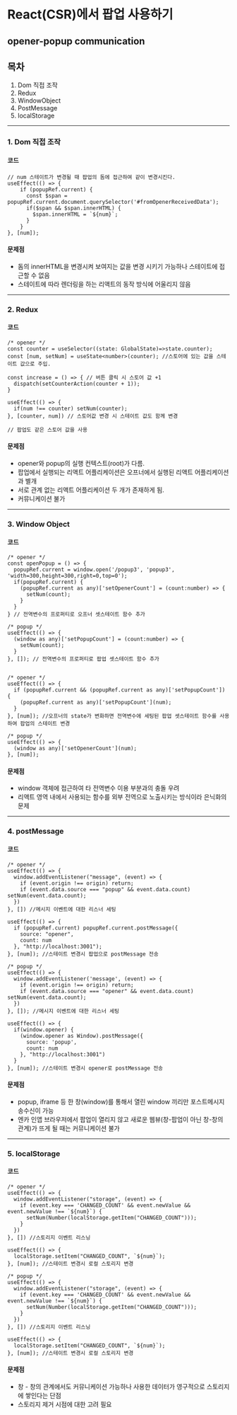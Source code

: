 # React(CSR)에서 팝업 사용하기

## opener-popup communication

## 목차
1. Dom 직접 조작
2. Redux
3. WindowObject
4. PostMessage
5. localStorage

---
### 1. Dom 직접 조작
#### 코드
```tsx
// num 스테이트가 변경될 때 팝업의 돔에 접근하여 같이 변경시킨다.
useEffect(() => {
    if (popupRef.current) {
      const $span = popupRef.current.document.querySelector('#fromOpenerReceivedData');
      if($span && $span.innerHTML) {
        $span.innerHTML = `${num}`;
      }
    }
}, [num]);
```
#### 문제점 
* 돔의 innerHTML을 변경시켜 보여지는 값을 변경 시키기 가능하나 스테이트에 접근할 수 없음
* 스테이트에 따라 렌더링을 하는 리액트의 동작 방식에 어울리지 않음
---

### 2. Redux
#### 코드
```tsx
/* opener */
const counter = useSelector((state: GlobalState)=>state.counter);
const [num, setNum] = useState<number>(counter); //스토어에 있는 값을 스테이트 값으로 주입.

const increase = () => { // 버튼 클릭 시 스토어 값 +1
  dispatch(setCounterAction(counter + 1));
}

useEffect(() => {
  if(num !== counter) setNum(counter);
}, [counter, num]) // 스토어값 변경 시 스테이트 값도 함께 변경

// 팝업도 같은 스토어 값을 사용
```
#### 문제점
* opener와 popup의 실행 컨텍스트(root)가 다름.
* 팝업에서 실행되는 리액트 어플리케이션은 오프너에서 실행된 리액트 어플리케이션과 별개
* 서로 관계 없는 리액트 어플리케이션 두 개가 존재하게 됨.
* 커뮤니케이션 불가
---
### 3. Window Object
#### 코드
```tsx
/* opener */ 
const openPopup = () => {
  popupRef.current = window.open('/popup3', 'popup3', 'width=300,height=300,right=0,top=0');
  if(popupRef.current) {
    (popupRef.current as any)['setOpenerCount'] = (count:number) => {
      setNum(count);
    }
  }
} // 전역변수의 프로퍼티로 오프너 셋스테이트 함수 추가

/* popup */
useEffect(() => {
  (window as any)['setPopupCount'] = (count:number) => {
    setNum(count);
  }
}, []); // 전역변수의 프로퍼티로 팝업 셋스테이트 함수 추가


/* opener */
useEffect(() => {
  if (popupRef.current && (popupRef.current as any)['setPopupCount']) {
    (popupRef.current as any)['setPopupCount'](num);
  }
}, [num]); //오프너의 state가 변화하면 전역변수에 세팅된 팝업 셋스테이트 함수를 사용하여 팝업의 스테이트 변경

/* popup */
useEffect(() => {
  (window as any)['setOpenerCount'](num);
}, [num]);
```
#### 문제점
* window 객체에 접근하여 타 전역변수 이용 부분과의 충돌 우려
* 리액트 영역 내에서 사용되는 함수를 외부 전역으로 노출시키는 방식이라 은닉화의 문제
---
### 4. postMessage
#### 코드
```tsx
/* opener */
useEffect(() => {
  window.addEventListener("message", (event) => {
    if (event.origin !== origin) return;
    if (event.data.source === "popup" && event.data.count) setNum(event.data.count);
  })
}, []) //메시지 이벤트에 대한 리스너 세팅

useEffect(() => {
  if (popupRef.current) popupRef.current.postMessage({
    source: "opener",
    count: num
  }, "http://localhost:3001");
}, [num]); //스테이트 변경시 팝업으로 postMessage 전송

/* popup */
useEffect(() => {
  window.addEventListener('message', (event) => {
    if (event.origin !== origin) return;
    if (event.data.source === "opener" && event.data.count) setNum(event.data.count);
  })
}, []); //메시지 이벤트에 대한 리스너 세팅

useEffect(() => {
  if(window.opener) {
    (window.opener as Window).postMessage({
      source: 'popup',
      count: num
    }, "http://localhost:3001")
  }
}, [num]); //스테이트 변경시 opener로 postMessage 전송
```
#### 문제점
* popup, iframe 등 한 창(window)를 통해서 열린 window 끼리만 포스트메시지 송수신이 가능
* 엔카 인앱 브라우저에서 팝업이 열리지 않고 새로운 웹뷰(창-팝업이 아닌 창-창의 관계)가 뜨게 될 때는 커뮤니케이션 불가
---
### 5. localStorage
#### 코드
```tsx
/* opener */
useEffect(() => {
  window.addEventListener("storage", (event) => {
    if (event.key === 'CHANGED_COUNT' && event.newValue && event.newValue !== `${num}`) {
      setNum(Number(localStorage.getItem("CHANGED_COUNT")));
    }
  })
}, []) //스토리지 이벤트 리스닝

useEffect(() => {
  localStorage.setItem("CHANGED_COUNT", `${num}`);
}, [num]); //스테이트 변경시 로컬 스토리지 변경

/* popup */
useEffect(() => {
  window.addEventListener("storage", (event) => {
    if (event.key === 'CHANGED_COUNT' && event.newValue && event.newValue !== `${num}`) {
      setNum(Number(localStorage.getItem("CHANGED_COUNT")));
    }
  })
}, []) //스토리지 이벤트 리스닝

useEffect(() => {
  localStorage.setItem("CHANGED_COUNT", `${num}`);
}, [num]); //스테이트 변경시 로컬 스토리지 변경
```

#### 문제점
* 창 - 창의 관계에서도 커뮤니케이션 가능하나 사용한 데이터가 영구적으로 스토리지에 쌓인다는 단점
* 스토리지 제거 시점에 대한 고려 필요